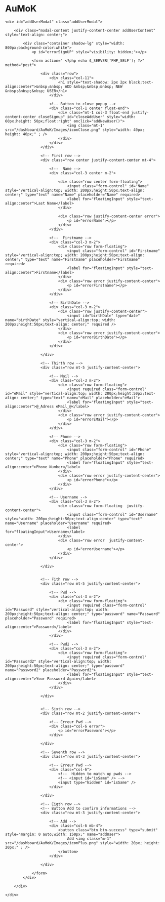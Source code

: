 # AuMoK

    <div id="addUserModal" class="addUserModal">

        <div class="modal-content justify-content-center addUserContent" style="text-align: center;">

            <div class="container shadow-lg" style="width: 800px;background-color:white">
                <p id="errorSignUP" style="visibility: hidden;"></p>

                <form action=" <?php echo $_SERVER['PHP_SELF']; ?>" method="post">

                    <div class="row">
                        <div class="col-11">
                            <h1 style="text-shadow: 2px 2px black;text-align:center">&nbsp;&nbsp; ADD &nbsp;&nbsp;&nbsp; NEW &nbsp;&nbsp;&nbsp; USER</h1>
                        </div>

                        <!-- Button to close popup -->
                        <div class="col-1 center float-end">
                            <div class="mt-1 col-3 float-end justify-content-center closeSignup" id="closeAddUser" style="width: 60px;height: 50px;float:right" onclick="addNewUser()">
                                <img class="mt-1" src="/dashboard/AuMoK/Images/iconClose.png" style="width: 40px; height: 40px;" ; />
                            </div>
                        </div>
                    </div>

                    <!-- First row -->
                    <div class="row center justify-content-center mt-4">

                        <!--  Name -->
                        <div class="col-3 center m-2">

                            <div class="row center form-floating">
                                <input class="form-control" id="Name" style="vertical-align:top; width: 200px;height:50px;text-align: center;" type="text" name="Name" placeholder="Name" required>
                                <label for="floatingInput" style="text-align:center">Last Name</label>
                            </div>

                            <div class="row justify-content-center error">
                                <p id="errorName"></p>
                            </div>
                        </div>

                        <!--  Firstname -->
                        <div class="col-3 m-2">
                            <div class="row form-floating">
                                <input class="form-control" id="Firstname" style="vertical-align:top; width: 200px;height:50px;text-align: center;" type="text" name="Firstname" placeholder="Firstname" required>
                                <label for="floatingInput" style="text-align:center">Firstname</label>
                            </div>
                            <div class="row error justify-content-center">
                                <p id="errorFirstname"></p>
                            </div>
                        </div>

                        <!-- BirthDate -->
                        <div class="col-3 m-2">
                            <div class="row justify-content-center">
                                <input id="birthDate" type="date" name="birthDate" style="vertical-align:top; width: 200px;height:50px;text-align: center;" required />
                            </div>
                            <div class="row error justify-content-center">
                                <p id="errorBirthDate"></p>
                            </div>
                        </div>

                    </div>

                    <!-- Thirth row -->
                    <div class="row mt-5 justify-content-center">

                        <!-- Mail -->
                        <div class="col-3 m-2">
                            <div class="row form-floating">
                                <input required class="form-control" id="eMail" style="vertical-align:top; width: 200px;height:50px;text-align: center;" type="text" name="eMail" placeholder="eMail">
                                <label for="floatingInput" style="text-align:center">@_Adress eMail_@</label>
                            </div>
                            <div class="row error justify-content-center">
                                <p id="errorEMail"></p>
                            </div>
                        </div>

                        <!-- Phone -->
                        <div class="col-3 m-2">
                            <div class="row form-floating">
                                <input class="form-control" id="Phone" style="vertical-align:top; width: 200px;height:50px;text-align: center;" type="text" name="Phone" placeholder="Phone" required>
                                <label for="floatingInput" style="text-align:center">Phone Number</label>
                            </div>
                            <div class="row error justify-content-center">
                                <p id="errorPhone"></p>
                            </div>
                        </div>

                        <!-- Username -->
                        <div class="col-3 m-2">
                            <div class="row form-floating  justify-content-center">
                                <input class="form-control" id="Username" style="width: 200px;height:50px;text-align:center" type="text" name="Username" placeholder="Username" required>
                                <label for="floatingInput">Username</label>
                            </div>
                            <div class="row error  justify-content-center">
                                <p id="errorUsername"></p>
                            </div>
                        </div>

                    </div>


                    <!-- Fith row -->
                    <div class="row mt-5 justify-content-center">

                        <!-- Pwd -->
                        <div class="col-3 m-2">
                            <div class="row form-floating">
                                <input required class="form-control" id="Password" style="vertical-align:top; width: 200px;height:50px;text-align: center;" type="password" name="Password" placeholder="Password" required>
                                <label for="floatingInput" style="text-align:center">Password</label>
                            </div>
                        </div>

                        <!-- Pwd2 -->
                        <div class="col-3 m-2">
                            <div class="row form-floating">
                                <input required class="form-control" id="Password2" style="vertical-align:top; width: 200px;height:50px;text-align: center;" type="password" name="Password2" placeholder="Password2">
                                <label for="floatingInput" style="text-align:center">Your Password Again</label>
                            </div>
                        </div>

                    </div>


                    <!-- Sixth row -->
                    <div class="row mt-2 justify-content-center">

                        <!-- Erreur Pwd -->
                        <div class="col-6 error">
                            <p id="errorPassword"></p>
                        </div>

                    </div>

                    <!-- Seventh row -->
                    <div class="row mt-3 justify-content-center">

                        <!-- Erreur Pwd -->
                        <div class="col-6">
                            <!--  Hidden to match up pwds -->
                            <!-- <input id="isSame" /> -->
                            <input type="hidden" id="isSame" />
                        </div>

                    </div>

                    <!-- Eigth row -->
                    <!-- Button Add to confirm informations -->
                    <div class="row mt-3 justify-content-center">

                        <!-- Add -->
                        <div class="col-6 mb-4">
                            <button class="btn btn-success" type="submit" style="margin: 0 auto;width: 150px;" name="addUser">
                                Add <img class="m-1" src="/dashboard/AuMoK/Images/iconPlus.png" style="width: 20px; height: 20px;" ; />
                            </button>
                        </div>

                    </div>

                </form>
            </div>

        </div>

    </div>